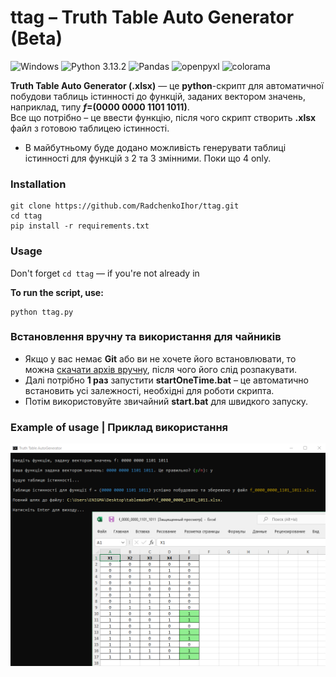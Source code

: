 # ttag – Truth Table Auto Generator (Beta)
![Windows](https://img.shields.io/badge/OS-Windows-lightblue.svg)
![Python 3.13.2](https://img.shields.io/badge/python-3.13.2-blue.svg)
![Pandas](https://img.shields.io/badge/pandas-2.2.3-limegreen.svg)
![openpyxl](https://img.shields.io/badge/openpyxl-3.1.5-seagreen.svg)
![colorama](https://img.shields.io/badge/colorama-0.4.6-yellow.svg)

**Truth Table Auto Generator (.xlsx)** — це **python**-скрипт для автоматичної побудови таблиць істинності до функцій, заданих вектором значень, наприклад, типу **$f =$(0000 0000 1101 1011)**.  
Все що потрібно – це ввести функцію, після чого скрипт створить **.xlsx** файл з готовою таблицею істинності.  

- В майбутньому буде додано можливість генерувати таблиці істинності для функцій з 2 та 3 змінними. Поки що 4 only.

### Installation

```
git clone https://github.com/RadchenkoIhor/ttag.git
cd ttag
pip install -r requirements.txt
```

### Usage

Don't forget `cd ttag` — if you're not already in  
  
**To run the script, use:**
```
python ttag.py
```

### Встановлення вручну та використання для чайників
- Якщо у вас немає **Git** або ви не хочете його встановлювати, то можна [скачати архів вручну](https://github.com/RadchenkoIhor/ttag/archive/refs/heads/main.zip), після чого його слід розпакувати.  
- Далі потрібно **1 раз** запустити **startOneTime.bat** – це автоматично встановить усі залежності, необхідні для роботи скрипта.  
- Потім використовуйте звичайний **start.bat** для швидкого запуску.

### Example of usage | Приклад використання

![](img/usage.jpg)
